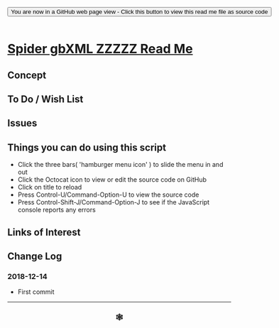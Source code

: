 
<span style=display:none; >[You are now in a GitHub source code view - click this link to view Read Me file as a web page]( https://www.ladybug.tools/spider-gbxml-tools/#xxxxxx/README.md "View file as a web page." ) </span>

<div><input type=button class = "btn btn-secondary btn-sm" onclick="window.location.href='https://github.com/ladybug-tools/spider-gbxml-tools/blob/master/xxxxxx/README.md'";
value='You are now in a GitHub web page view - Click this button to view this read me file as source code' ></div>

<br>

# [Spider gbXML ZZZZZ Read Me]( #xxxxxx/README.md )

<!--
<iframe src=https://www.ladybug.tools/spider-gbxml-tools/xxxxxx/index.html width=100% height=500px >Iframes are not viewable in GitHub source code views</iframe>
_<small>Spider gbXML ZZZZZ</small>_

## Full Screen: [Spider gbXML ZZZZZ]( https://www.ladybug.tools/spider-gbxml-tools/xxxxxx/xxxxxx.html )
-->


## Concept


## To Do / Wish List


## Issues


## Things you can do using this script

* Click the three bars( 'hamburger menu icon' ) to slide the menu in and out
* Click the Octocat icon to view or edit the source code on GitHub
* Click on title to reload
* Press Control-U/Command-Option-U to view the source code
* Press Control-Shift-J/Command-Option-J to see if the JavaScript console reports any errors


## Links of Interest



## Change Log

### 2018-12-14
* First commit


***

### <center title="Howdy! My web is better than yours. ;-)" ><a href=javascript:window.scrollTo(0,0); style="text-decoration:none !important;" > &#x1f578; </a></center>

